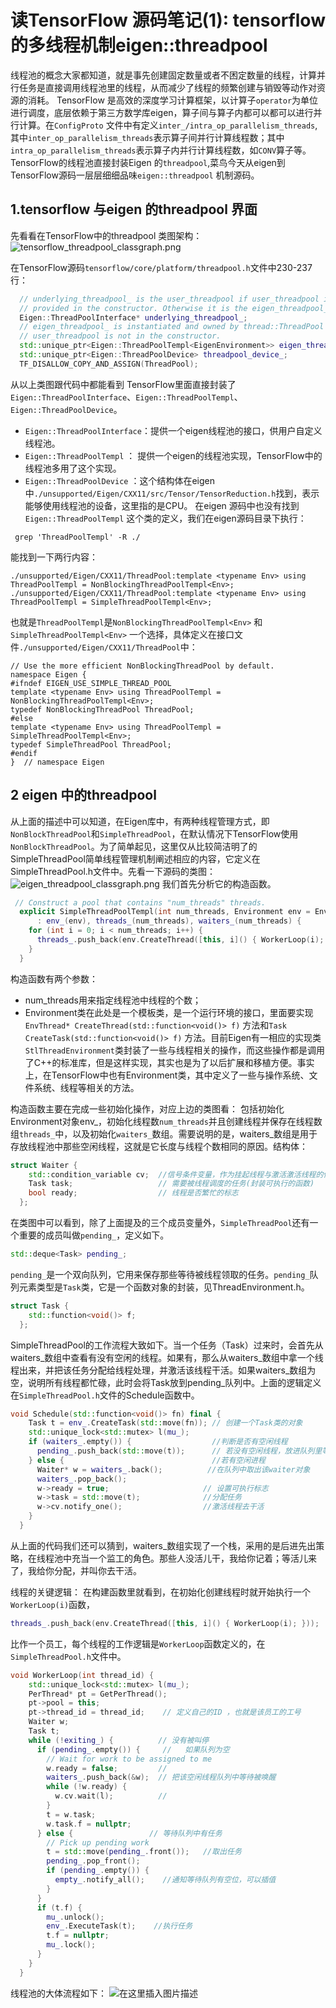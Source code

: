 # 读TensorFlow 源码笔记(1): tensorflow的多线程机制eigen::threadpool
线程池的概念大家都知道，就是事先创建固定数量或者不困定数量的线程，计算并行任务是直接调用线程池里的线程，从而减少了线程的频繁创建与销毁等动作对资源的消耗。
TensorFlow 是高效的深度学习计算框架，以计算子`operator`为单位进行调度，底层依赖于第三方数学库eigen，算子间与算子内都可以都可以进行并行计算。在`ConfigProto` 文件中有定义`inter_/intra_op_parallelism_threads`,其中`inter_op_parallelism_threads`表示算子间并行计算线程数；其中`intra_op_parallelism_threads`表示算子内并行计算线程数，如`CONV`算子等。
TensorFlow的线程池直接封装Eigen 的`threadpool`,菜鸟今天从eigen到TensorFlow源码一层层细细品味`eigen::threadpool` 机制源码。
## 1.tensorflow 与eigen 的threadpool 界面
先看看在TensorFlow中的threadpool 类图架构：
![tensorflow_threadpool_classgraph.png](./threadpool/tensorflow_threadpool_classgraph.png)


在TensorFlow源码`tensorflow/core/platform/threadpool.h`文件中230-237行：
```cpp
  // underlying_threadpool_ is the user_threadpool if user_threadpool is
  // provided in the constructor. Otherwise it is the eigen_threadpool_.
  Eigen::ThreadPoolInterface* underlying_threadpool_;
  // eigen_threadpool_ is instantiated and owned by thread::ThreadPool if
  // user_threadpool is not in the constructor.
  std::unique_ptr<Eigen::ThreadPoolTempl<EigenEnvironment>> eigen_threadpool_;
  std::unique_ptr<Eigen::ThreadPoolDevice> threadpool_device_;
  TF_DISALLOW_COPY_AND_ASSIGN(ThreadPool);
```
从以上类图跟代码中都能看到 TensorFlow里面直接封装了`Eigen::ThreadPoolInterface`、`Eigen::ThreadPoolTempl`、`Eigen::ThreadPoolDevice`。
- `Eigen::ThreadPoolInterface`：提供一个eigen线程池的接口，供用户自定义线程池。
- `Eigen::ThreadPoolTempl` ： 提供一个eigen的线程池实现，TensorFlow中的线程池多用了这个实现。
- `Eigen::ThreadPoolDevice` ：这个结构体在eigen中`./unsupported/Eigen/CXX11/src/Tensor/TensorReduction.h`找到，表示能够使用线程池的设备，这里指的是CPU。
在eigen 源码中也没有找到 `Eigen::ThreadPoolTempl` 这个类的定义，我们在eigen源码目录下执行：
```shell
 grep 'ThreadPoolTempl' -R ./
```
能找到一下两行内容：
```
./unsupported/Eigen/CXX11/ThreadPool:template <typename Env> using ThreadPoolTempl = NonBlockingThreadPoolTempl<Env>;
./unsupported/Eigen/CXX11/ThreadPool:template <typename Env> using ThreadPoolTempl = SimpleThreadPoolTempl<Env>;

```
也就是`ThreadPoolTempl`是`NonBlockingThreadPoolTempl<Env>` 和 ` SimpleThreadPoolTempl<Env>` 一个选择，具体定义在接口文件`./unsupported/Eigen/CXX11/ThreadPool`中：
```proro
// Use the more efficient NonBlockingThreadPool by default.
namespace Eigen {
#ifndef EIGEN_USE_SIMPLE_THREAD_POOL
template <typename Env> using ThreadPoolTempl = NonBlockingThreadPoolTempl<Env>;
typedef NonBlockingThreadPool ThreadPool;
#else
template <typename Env> using ThreadPoolTempl = SimpleThreadPoolTempl<Env>;
typedef SimpleThreadPool ThreadPool;
#endif
}  // namespace Eigen
```
## 2 eigen 中的threadpool
从上面的描述中可以知道，在Eigen库中，有两种线程管理方式，即`NonBlockThreadPool`和`SimpleThreadPool`，在默认情况下TensorFlow使用`NonBlockThreadPool`。为了简单起见，这里仅从比较简洁明了的SimpleThreadPool简单线程管理机制阐述相应的内容，它定义在SimpleThreadPool.h文件中。先看一下源码的类图：
![eigen_threadpool_classgraph.png](threadpool\eigen_threadpool_classgraph.png)
我们首先分析它的构造函数。
```cpp
 // Construct a pool that contains "num_threads" threads.
  explicit SimpleThreadPoolTempl(int num_threads, Environment env = Environment())
      : env_(env), threads_(num_threads), waiters_(num_threads) {
    for (int i = 0; i < num_threads; i++) {
      threads_.push_back(env.CreateThread([this, i]() { WorkerLoop(i); }));
    }
  }
```
构造函数有两个参数：

 - num_threads用来指定线程池中线程的个数；
- Environment类在此处是一个模板类，是一个运行环境的接口，里面要实现`EnvThread* CreateThread(std::function<void()> f)` 方法和`Task CreateTask(std::function<void()> f)` 方法。目前Eigen有一相应的实现类`StlThreadEnvironment`类封装了一些与线程相关的操作，而这些操作都是调用了C++的标准库，但是这样实现，其实也是为了以后扩展和移植方便。事实上，在TensorFlow中也有Environment类，其中定义了一些与操作系统、文件系统、线程等相关的方法。

构造函数主要在完成一些初始化操作，对应上边的类图看：
包括初始化Environment对象env_，初始化线程数`num_threads`并且创建线程并保存在线程数组`threads_`中，以及初始化`waiters_`数组。需要说明的是，waiters_数组是用于存放线程池中那些空闲线程，这就是它长度与线程个数相同的原因。结构体：
```cpp
struct Waiter {
    std::condition_variable cv;  //信号条件变量，作为挂起线程与激活激活线程的信号量
    Task task;                   // 需要被线程调度的任务(封装可执行的函数)
    bool ready;                  // 线程是否繁忙的标志
  };
```

在类图中可以看到，除了上面提及的三个成员变量外，`SimpleThreadPool`还有一个重要的成员叫做`pending_`，定义如下。
```cpp
std::deque<Task> pending_;  
```
`pending_`是一个双向队列，它用来保存那些等待被线程领取的任务。`pending_`队列元素类型是`Task`类，它是一个函数对象的封装，见ThreadEnvironment.h。
```cpp
struct Task {
    std::function<void()> f;
  };
```

SimpleThreadPool的工作流程大致如下。当一个任务（Task）过来时，会首先从waiters_数组中查看有没有空闲的线程。如果有，那么从waiters_数组中拿一个线程出来，并把该任务分配给线程处理，并激活该线程干活。如果waiters_数组为空，说明所有线程都忙碌，此时会将Task放到pending_队列中。上面的逻辑定义在`SimpleThreadPool.h`文件的Schedule函数中。
```cpp
void Schedule(std::function<void()> fn) final {
    Task t = env_.CreateTask(std::move(fn)); // 创建一个Task类的对象
    std::unique_lock<std::mutex> l(mu_);
    if (waiters_.empty()) {                  //判断是否有空闲线程
      pending_.push_back(std::move(t));      // 若没有空闲线程，放进队列里等待
    } else {                                 //若有空闲进程
      Waiter* w = waiters_.back();          //在队列中取出该waiter对象
      waiters_.pop_back();  
      w->ready = true;                     // 设置可执行标志 
      w->task = std::move(t);              //分配任务  
      w->cv.notify_one();                  //激活线程去干活
    }
  }
```
从上面的代码我们还可以猜到，waiters_数组实现了一个栈，采用的是后进先出策略，在线程池中充当一个监工的角色。那些人没活儿干，我给你记着；等活儿来了，我给你分配，并叫你去干活。

线程的关键逻辑：
在构建函数里就看到，在初始化创建线程时就开始执行一个`WorkerLoop(i)`函数，
```cpp
threads_.push_back(env.CreateThread([this, i]() { WorkerLoop(i); }));
```
比作一个员工，每个线程的工作逻辑是`WorkerLoop`函数定义的，在`SimpleThreadPool.h`文件中。
```cpp
void WorkerLoop(int thread_id) {
    std::unique_lock<std::mutex> l(mu_);
    PerThread* pt = GetPerThread();
    pt->pool = this;
    pt->thread_id = thread_id;    // 定义自己的ID ，也就是该员工的工号
    Waiter w;   
    Task t;
    while (!exiting_) {          // 没有被叫停
      if (pending_.empty()) {     //   如果队列为空 
        // Wait for work to be assigned to me
        w.ready = false;         //
        waiters_.push_back(&w);  // 把该空闲线程队列中等待被唤醒
        while (!w.ready) {
          w.cv.wait(l);          //
        }
        t = w.task;
        w.task.f = nullptr;
      } else {                 // 等待队列中有任务
        // Pick up pending work
        t = std::move(pending_.front());   //取出任务
        pending_.pop_front();    
        if (pending_.empty()) {
          empty_.notify_all();    //通知等待队列有空位，可以插值
        }
      }
      if (t.f) {
        mu_.unlock();
        env_.ExecuteTask(t);    //执行任务
        t.f = nullptr;
        mu_.lock();
      }
    }
  }
```


线程池的大体流程如下：
![在这里插入图片描述](threadpool\threadpool_workflow.png)
